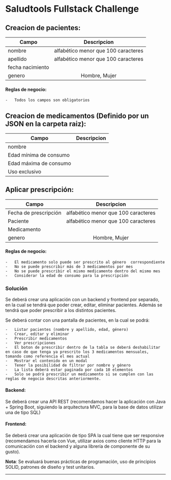 # Saludtools Fullstack Challenge


## Creacion de pacientes:

| Campo                 | Descripcion                             |
| ----------------------|:---------------------------------------:|
| nombre                | alfabético menor que 100 caracteres     |
| apellido              | alfabético menor que 100 caracteres     |
| fecha nacimiento      |                                         |
| genero                | Hombre, Mujer                           |

#### Reglas de negocio: 

    -   Todos los campos son obligatorios
    
## Creacion de medicamentos (Definido por un JSON en la carpeta raiz):

| Campo                 | Descripcion                             |
| ----------------------|:---------------------------------------:|
| nombre                |                                         |
| Edad mínima de consumo|                                         |
| Edad máxima de consumo|                                         |
| Uso exclusivo         |                                         |


## Aplicar prescripción:

| Campo                 | Descripcion                             |
| ----------------------|:---------------------------------------:|
| Fecha de prescripción | alfabético menor que 100 caracteres     |
| Paciente              | alfabético menor que 100 caracteres     |
| Medicamento           |                                         |
| genero                | Hombre, Mujer                           |

#### Reglas de negocio: 

    -   El medicamento solo puede ser prescrito al género  correspondiente
    -   No se puede prescribir más de 3 medicamentos por mes
    -   No se puede prescribir el mismo medicamento dentro del mismo mes
    -   Considerar la edad de consumo para la prescripción
    

### Solución

Se deberá crear una aplicación con un backend y frontend por separado, en la cual se tendrá que poder crear, editar, eliminar pacientes. Además se tendrá que poder prescribir a los distintos pacientes.

Se deberá contar con una pantalla de pacientes, en la cual se podrá:

    -   Listar pacientes (nombre y apellido, edad, género)
    -   Crear, editar y eliminar
    -   Prescribir medicamentos
    -   Ver prescripciones
    -   El boton de prescribir dentro de la tabla se deberá deshabilitar en caso de que tenga ya prescrito los 3 medicamentos mensuales, tomando como referencia el mes actual
    -   Mostrar el contenido en un modal
    -   Tener la posibilidad de filtrar por nombre y género
    -   La lista deberá estar paginada por cada 10 elementos
    -   Solo se podrá prescribir un medicamento si se cumplen con las reglas de negocio descritas anteriormente.



#### Backend:
Se deberá crear una API REST (recomendamos hacer la aplicación con Java + Spring Boot, siguiendo la arquitectura MVC, para la base de datos utilizar una de tipo SQL)


#### Frontend:
Se deberá crear una aplicación de tipo SPA la cual tiene que ser responsive (recomendamos hacerla con Vue,  utilizar axios como cliente HTTP para la comunicación con el backend y alguna librería de componente de su gusto).


**Nota**: Se evaluará buenas prácticas de programación, uso de principios SOLID, patrones de diseño y test unitarios.

---
